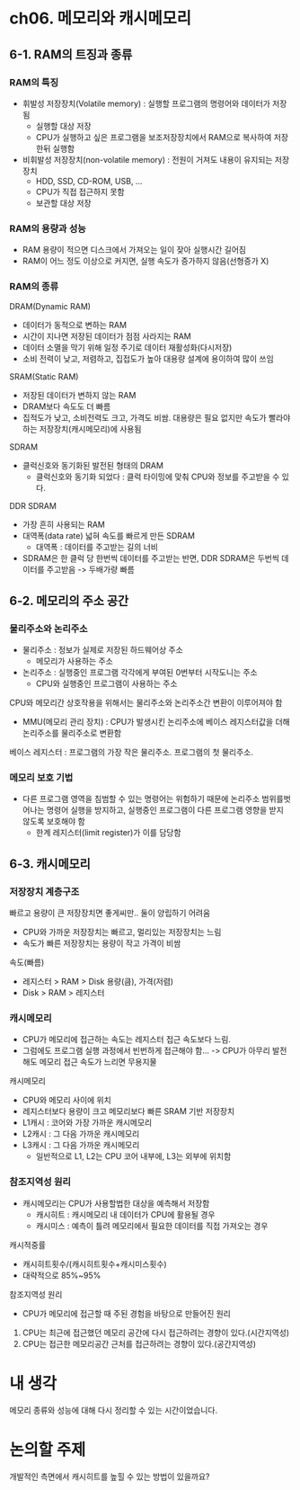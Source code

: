 # ch06. 메모리와 캐시메모리
## 6-1. RAM의 트징과 종류
### RAM의 특징
- 휘발성 저장장치(Volatile memory) : 실행할 프로그램의 명령어와 데이터가 저장됨
    - 실행할 대상 저장
    - CPU가 실행하고 싶은 프로그램을 보조저장장치에서 RAM으로 복사하여 저장한뒤 실행함
- 비휘발성 저장장치(non-volatile memory) : 전원이 거져도 내용이 유지되는 저장장치
    - HDD, SSD, CD-ROM, USB, ...
    - CPU가 직접 접근하지 못함
    - 보관할 대상 저장

### RAM의 용량과 성능
- RAM 용량이 적으면 디스크에서 가져오는 일이 잦아 실행시간 길어짐
- RAM이 어느 정도 이상으로 커지면, 실행 속도가 증가하지 않음(선형증가 X)

### RAM의 종류
DRAM(Dynamic RAM)
- 데이터가 동적으로 변하는 RAM
- 시간이 지나면 저장된 데이터가 점점 사라지는 RAM
- 데이터 소멸을 막기 위해 일정 주기로 데이터 재활성화(다시저장)
- 소비 전력이 낮고, 저렴하고, 집접도가 높아 대용량 설계에 용이하여 많이 쓰임


SRAM(Static RAM)
- 저장된 데이터가 변하지 않는 RAM
- DRAM보다 속도도 더 빠름
- 집적도가 낮고, 소비전력도 크고, 가격도 비쌈. 대용량은 필요 없지만 속도가 빨라야 하는 저장장치(캐시메모리)에 사용됨


SDRAM
- 클럭신호와 동기화된 발전된 형태의 DRAM
    - 클럭신호와 동기화 되었다 : 클럭 타이밍에 맞춰 CPU와 정보를 주고받을 수 있다.


DDR SDRAM
- 가장 흔히 사용되는 RAM
- 대역폭(data rate) 넓혀 속도를 빠르게 만든 SDRAM
    - 대역폭 : 데이터를 주고받는 길의 너비
- SDRAM은 한 클럭 당 한번씩 데이터를 주고받는 반면, DDR SDRAM은 두번씩 데이터를 주고받음 -> 두배가량 빠름



## 6-2. 메모리의 주소 공간
### 물리주소와 논리주소
- 물리주소 : 정보가 실제로 저장된 하드웨어상 주소
    - 메모리가 사용하는 주소
- 논리주소 : 실행중인 프로그램 각각에게 부여된 0번부터 시작도니는 주소
    - CPU와 실행중인 프로그램이 사용하는 주소

CPU와 메모리간 상호작용을 위해서는 물리주소와 논리주소간 변환이 이루어져야 함
- MMU(메모리 관리 장치) : CPU가 발생시킨 논리주소에 베이스 레지스터값을 더해 논리주소를 물리주소로 변환함

베이스 레지스터 : 프로그램의 가장 작은 물리주소. 프로그램의 첫 물리주소.

### 메모리 보호 기법
- 다른 프로그램 영역을 침범할 수 있는 명령어는 위험하기 때문에 논리주소 범위를벗어나는 명령어 실행을 방지하고, 실행중인 프로그램이 다른 프로그램 영향을 받지 않도록 보호해야 함
    - 한계 레지스터(limit register)가 이를 담당함


## 6-3. 캐시메모리
### 저장장치 계층구조
빠르고 용량이 큰 저장장치면 좋게씨만.. 둘이 양립하기 어려움
- CPU와 가까운 저장장치는 빠르고, 멀리있는 저장장치는 느림
- 속도가 빠른 저장장치는 용량이 작고 가격이 비쌈

속도(빠름)
- 레지스터 > RAM > Disk
용량(큼), 가격(저렴)
- Disk > RAM > 레지스터


### 캐시메모리
- CPU가 메모리에 접근하는 속도는 레지스터 접근 속도보다 느림.
- 그럼에도 프로그램 실행 과정에서 빈번하게 접근해야 함... -> CPU가 아무리 발전해도 메모리 접근 속도가 느리면 무용지물

캐시메모리
- CPU와 메모리 사이에 위치
- 레지스터보다 용량이 크고 메모리보다 빠른 SRAM 기반 저장장치
- L1캐시 : 코어와 가장 가까운 캐시메모리
- L2캐시 : 그 다음 가까운 캐시메모리
- L3캐시 : 그 다음 가까운 캐시메모리
    - 일반적으로 L1, L2는 CPU 코어 내부에, L3는 외부에 위치함

### 참조지역성 원리
- 캐시메모리는 CPU가 사용할법한 대상을 예측해서 저장함
    - 캐시히트 : 캐시메모리 내 데이터가 CPU에 활용될 경우
    - 캐시미스 : 예측이 틀려 메모리에서 필요한 데이터를 직접 가져오는 경우

캐시적중률
- 캐시히트횟수/(캐시히트횟수+캐시미스횟수)
- 대략적으로 85%~95%

참조지역성 원리
- CPU가 메모리에 접근할 때 주된 경험을 바탕으로 만들어진 원리
1. CPU는 최근에 접근했던 메모리 공간에 다시 접근하려는 경향이 있다.(시간지역성)
2. CPU는 접근한 메모리공간 근처를 접근하려는 경향이 있다.(공간지역성)

# 내 생각
메모리 종류와 성능에 대해 다시 정리할 수 있는 시간이었습니다.

# 논의할 주제
개발적인 측면에서 캐시히트를 높힐 수 있는 방법이 있을까요?
